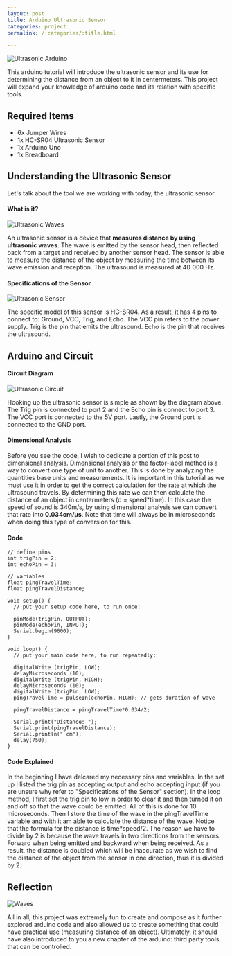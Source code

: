 ```yaml
---
layout: post
title: Arduino Ultrasonic Sensor
categories: project
permalink: /:categories/:title.html

---
```


![Ultrasonic Arduino](/ritish_blog/images/ultrasonicarduino.jpg)

This arduino tutorial will introduce the ultrasonic sensor and its use for determining the distance from an object to it in centermeters. This project will expand your knowledge of arduino code and its relation with specific tools.

## Required Items

- 6x Jumper Wires
- 1x HC-SR04 Ultrasonic Sensor
- 1x Arduino Uno
- 1x Breadboard

## Understanding the Ultrasonic Sensor

Let's talk about the tool we are working with today, the ultrasonic sensor.

#### What is it?

![Ultrasonic Waves](/ritish_blog/images/ultrasonicwaves.png)

An ultrasonic sensor is a device that **measures distance by using ultrasonic waves**. The wave is emitted by the sensor head, then reflected back from a target and received by another sensor head.
The sensor is able to measure the distance of the object by measuring the time between its wave emission and reception. The ultrasound is measured at 40 000 Hz.


#### Specifications of the Sensor

![Ultrasonic Sensor](/ritish_blog/images/Ultrasonicsensor.png)

The specific model of this sensor is HC-SR04. As a result, it has 4 pins to connect to: Ground, VCC, Trig, and Echo. The VCC pin refers to the power supply. Trig is the pin that emits the ultrasound. Echo is the pin that receives the ultrasound.



## Arduino and Circuit

#### Circuit Diagram

![Ultrasonic Circuit](/ritish_blog/images/circuitultrasonic.PNG)

Hooking up the ultrasonic sensor is simple as shown by the diagram above. The Trig pin is connected to port 2 and the Echo pin is connect to port 3. The VCC port is connected to the 5V port. Lastly, the Ground port is connected to the GND port.

#### Dimensional Analysis

Before you see the code, I wish to dedicate a portion of this post to dimensional analysis. Dimensional analysis or the factor-label method is a way to convert one type of unit to another. This is done by analyzing the quantities base units and measurements.
It is important in this tutorial as we must use it in order to get the correct calculation for the rate at which the ultrasound travels. By determining this rate we can then calculate the distance of an object in centermeters (d = speed*time).
In this case the speed of sound is 340m/s, by using dimensional analysis we can convert that rate into **0.034cm/µs**. Note that time will always be in microseconds when doing this type of conversion for this.

#### Code
```
// define pins  
int trigPin = 2;  
int echoPin = 3;  

// variables  
float pingTravelTime;  
float pingTravelDistance;  

void setup() {  
  // put your setup code here, to run once:  

  pinMode(trigPin, OUTPUT);  
  pinMode(echoPin, INPUT);  
  Serial.begin(9600);  
}

void loop() {  
  // put your main code here, to run repeatedly:  

  digitalWrite (trigPin, LOW);  
  delayMicroseconds (10);  
  digitalWrite (trigPin, HIGH);  
  delayMicroseconds (10);  
  digitalWrite (trigPin, LOW);  
  pingTravelTime = pulseIn(echoPin, HIGH); // gets duration of wave    

  pingTravelDistance = pingTravelTime*0.034/2;  

  Serial.print("Distance: ");  
  Serial.print(pingTravelDistance);  
  Serial.println(" cm");  
  delay(750);  
}  
```

#### Code Explained

In the beginning I have delcared my necessary pins and variables. In the set up I listed the trig pin as accepting output and echo accepting input (if you are unsure why refer to "Specifications of the Sensor" section).
In the loop method, I first set the trig pin to low in order to clear it and then turned it on and off so that the wave could be emitted. All of this is done for 10 microseconds.
Then I store the time of the wave in the pingTravelTime variable and with it am able to calculate the distance of the wave. Notice that the formula for the distance is time*speed/2. The reason we have
to divide by 2 is because the wave travels in two directions from the sensors. Forward when being emitted and backward when being received. As a result, the distance is doubled
which will be inaccurate as we wish to find the distance of the object from the sensor in one direction, thus it is divided by 2.

## Reflection

![Waves](/ritish_blog/images/soundwave.gif)

All in all, this project was extremely fun to create and compose as it further explored arduino code and also allowed us to create something that could have practical use (measuring distance of an object).
Ultimately, it should have also introduced to you a new chapter of the arduino: third party tools that can be controlled.

